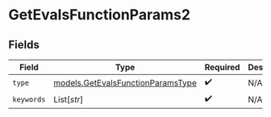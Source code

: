 # GetEvalsFunctionParams2


## Fields

| Field                                                                        | Type                                                                         | Required                                                                     | Description                                                                  |
| ---------------------------------------------------------------------------- | ---------------------------------------------------------------------------- | ---------------------------------------------------------------------------- | ---------------------------------------------------------------------------- |
| `type`                                                                       | [models.GetEvalsFunctionParamsType](../models/getevalsfunctionparamstype.md) | :heavy_check_mark:                                                           | N/A                                                                          |
| `keywords`                                                                   | List[*str*]                                                                  | :heavy_check_mark:                                                           | N/A                                                                          |
